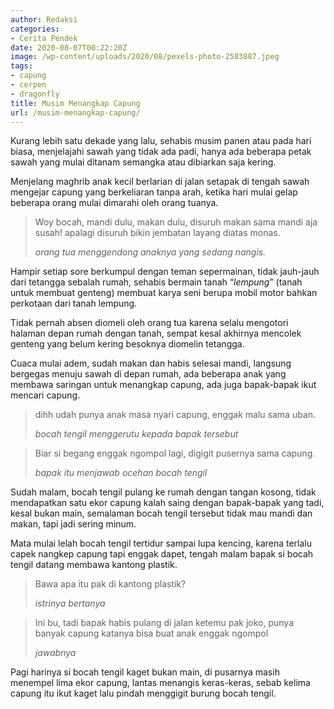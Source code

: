 ```yaml
---
author: Redaksi
categories:
- Cerita Pendek
date: 2020-08-07T00:22:20Z
image: /wp-content/uploads/2020/08/pexels-photo-2583887.jpeg
tags:
- capung
- cerpen
- dragonfly
title: Musim Menangkap Capung
url: /musim-menangkap-capung/
---
```


Kurang lebih satu dekade yang lalu, sehabis musim panen atau pada hari biasa, menjelajahi sawah yang tidak ada padi, hanya ada beberapa petak sawah yang mulai ditanam semangka atau dibiarkan saja kering.

Menjelang maghrib anak kecil berlarian di jalan setapak di tengah sawah mengejar capung yang berkeliaran tanpa arah, ketika hari mulai gelap beberapa orang mulai dimarahi oleh orang tuanya.

<blockquote class="wp-block-quote">
  <p>
    Woy bocah, mandi dulu, makan dulu, disuruh makan sama mandi aja susah! apalagi disuruh bikin jembatan layang diatas monas.
  </p>
  
  <cite>orang tua menggendong anaknya yang sedang nangis.</cite>
</blockquote>

Hampir setiap sore berkumpul dengan teman sepermainan, tidak jauh-jauh dari tetangga sebalah rumah, sehabis bermain tanah &#8220;_lempung_&#8221; (tanah untuk membuat genteng) membuat karya seni berupa mobil motor bahkan perkotaan dari tanah lempung.

Tidak pernah absen diomeli oleh orang tua karena selalu mengotori halaman depan rumah dengan tanah, sempat kesal akhirnya mencolek genteng yang belum kering besoknya diomelin tetangga.

Cuaca mulai adem, sudah makan dan habis selesai mandi, langsung bergegas menuju sawah di depan rumah, ada beberapa anak yang membawa saringan untuk menangkap capung, ada juga bapak-bapak ikut mencari capung.

<blockquote class="wp-block-quote">
  <p>
    dihh udah punya anak masa nyari capung, enggak malu sama uban.
  </p>
  
  <cite>bocah tengil menggerutu kepada bapak tersebut</cite>
</blockquote>

<blockquote class="wp-block-quote">
  <p>
    Biar si begang enggak ngompol lagi, digigit pusernya sama capung.
  </p>
  
  <cite>bapak itu menjawab ocehan bocah tengil</cite>
</blockquote>

Sudah malam, bocah tengil pulang ke rumah dengan tangan kosong, tidak mendapatkan satu ekor capung kalah saing dengan bapak-bapak yang tadi, kesal bukan main, semalaman bocah tengil tersebut tidak mau mandi dan makan, tapi jadi sering minum.

Mata mulai lelah bocah tengil tertidur sampai lupa kencing, karena terlalu capek nangkep capung tapi enggak dapet, tengah malam bapak si bocah tengil datang membawa kantong plastik.

<blockquote class="wp-block-quote">
  <p>
    Bawa apa itu pak di kantong plastik?
  </p>
  
  <cite>istrinya bertanya</cite>
</blockquote>

<blockquote class="wp-block-quote">
  <p>
    Ini bu, tadi bapak habis pulang di jalan ketemu pak joko, punya banyak capung katanya bisa buat anak enggak ngompol
  </p>
  
  <cite>jawabnya</cite>
</blockquote>

Pagi harinya si bocah tengil kaget bukan main, di pusarnya masih menempel lima ekor capung, lantas menangis keras-keras, sebab kelima capung itu ikut kaget lalu pindah menggigit burung bocah tengil.